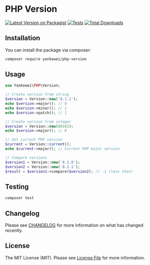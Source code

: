 # PHP Version

[![Latest Version on Packagist](https://img.shields.io/packagist/v/yankewei/php-version.svg?style=flat-square)](https://packagist.org/packages/yankewei/php-version)
[![Tests](https://img.shields.io/github/actions/workflow/status/yankewei/php-version/ci.yml?branch=main&label=tests&style=flat-square)](https://github.com/yankewei/php-version/actions/workflows/ci.yml)
[![Total Downloads](https://img.shields.io/packagist/dt/yankewei/php-version.svg?style=flat-square)](https://packagist.org/packages/yankewei/php-version)


## Installation

You can install the package via composer:

```bash
composer require yankewei/php-version
```

## Usage

```php
use Yankewei\PHP\Version;

// Create version from string
$version = Version::new('8.1.1');
echo $version->major(); // 8
echo $version->minor(); // 1
echo $version->patch(); // 1

// Create version from integer
$version = Version::new(80101);
echo $version->major(); // 8

// Get current PHP version
$current = Version::current();
echo $current->major(); // Current PHP major version

// Compare versions
$version1 = Version::new('8.1.0');
$version2 = Version::new('8.1.1');
$result = $version1->compare($version2); // -1 (less than)
```

## Testing

```bash
composer test
```

## Changelog

Please see [CHANGELOG](CHANGELOG.md) for more information on what has changed recently.

## License

The MIT License (MIT). Please see [License File](LICENSE.md) for more information.
